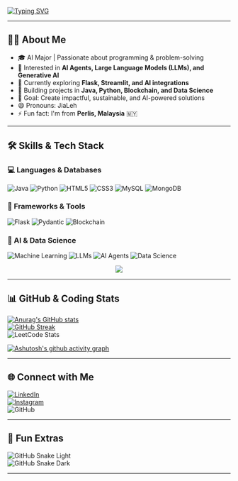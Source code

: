 [![Typing SVG](https://readme-typing-svg.demolab.com?font=Fira+Code&size=24&duration=10000&color=FF0080,FFDD00,00F0FF,00FF00,FF00FF&width=600&lines=Hi+There!+👋I'm+Jia+Lih+🌱)](https://git.io/typing-svg)

---

## 👨‍💻 About Me
- 🎓 AI Major | Passionate about programming & problem-solving  
- 🤖 Interested in **AI Agents, Large Language Models (LLMs), and Generative AI**  
- 🌱 Currently exploring **Flask, Streamlit, and AI integrations**  
- 🚀 Building projects in **Java, Python, Blockchain, and Data Science**  
- 🎯 Goal: Create impactful, sustainable, and AI-powered solutions  
- 😄 Pronouns: JiaLeh  
- ⚡ Fun fact: I'm from **Perlis, Malaysia** 🇲🇾  

---

## 🛠️ Skills & Tech Stack  

### 💻 Languages & Databases  
![Java](https://img.shields.io/badge/Java-ED8B00?logo=openjdk&logoColor=white)
![Python](https://img.shields.io/badge/Python-3776AB?logo=python&logoColor=white)
![HTML5](https://img.shields.io/badge/HTML5-E34F26?logo=html5&logoColor=white)
![CSS3](https://img.shields.io/badge/CSS3-1572B6?logo=css3&logoColor=white)
![MySQL](https://img.shields.io/badge/MySQL-4479A1?logo=mysql&logoColor=white)
![MongoDB](https://img.shields.io/badge/MongoDB-47A248?logo=mongodb&logoColor=white)  

### 🚀 Frameworks & Tools  
![Flask](https://img.shields.io/badge/Flask-000000?logo=flask&logoColor=white)
![Pydantic](https://img.shields.io/badge/Pydantic-A020F0?logo=pydantic&logoColor=white)
![Blockchain](https://img.shields.io/badge/Blockchain-121D33?logo=bitcoin&logoColor=white)  

### 🧠 AI & Data Science  
![Machine Learning](https://img.shields.io/badge/Machine%20Learning-102230?logo=tensorflow&logoColor=orange)
![LLMs](https://img.shields.io/badge/LLM-102230?logo=openai&logoColor=white)
![AI Agents](https://img.shields.io/badge/AI%20Agents-102230?logo=robotframework&logoColor=white)
![Data Science](https://img.shields.io/badge/Data%20Science-102230?logo=scikitlearn&logoColor=yellow)  

<p align="center">
  <img src="https://skillicons.dev/icons?i=java,python,html,css,mysql,mongodb,flask,git,github" />
</p>

---

## 📊 GitHub & Coding Stats  
[![Anurag's GitHub stats](https://github-readme-stats.vercel.app/api?username=LIMJIALIH&show_icons=true&theme=react)](https://github.com/anuraghazra/github-readme-stats)  
[![GitHub Streak](https://streak-stats.demolab.com?user=LIMJIALIH&theme=react)](https://git.io/streak-stats)  
![LeetCode Stats](https://leetcard.jacoblin.cool/LIMJIALIH?theme=light,unicorn)  

[![Ashutosh's github activity graph](https://github-readme-activity-graph.vercel.app/graph?username=LIMJIALIH&theme=react-dark)](https://github.com/ashutosh00710/github-readme-activity-graph)  

---

## 🌐 Connect with Me  
[![LinkedIn](https://img.shields.io/badge/LinkedIn-0A66C2?logo=linkedin&logoColor=white)](https://www.linkedin.com/in/lim-jia-lih-03360a357/)  
[![Instagram](https://img.shields.io/badge/Instagram-E4405F?logo=instagram&logoColor=white)](https://www.instagram.com/limjialih/)  
![GitHub](https://img.shields.io/badge/GitHub-JiaLihLim-181717?logo=github&logoColor=white)  

---

## 🐍 Fun Extras  
![GitHub Snake Light](https://github.com/LIMJIALIH/LIMJIALIH/blob/output/github-contribution-grid-snake.svg#gh-light-mode-only)  
![GitHub Snake Dark](https://github.com/LIMJIALIH/LIMJIALIH/blob/output/github-contribution-grid-snake-dark.svg#gh-dark-mode-only)  




---
